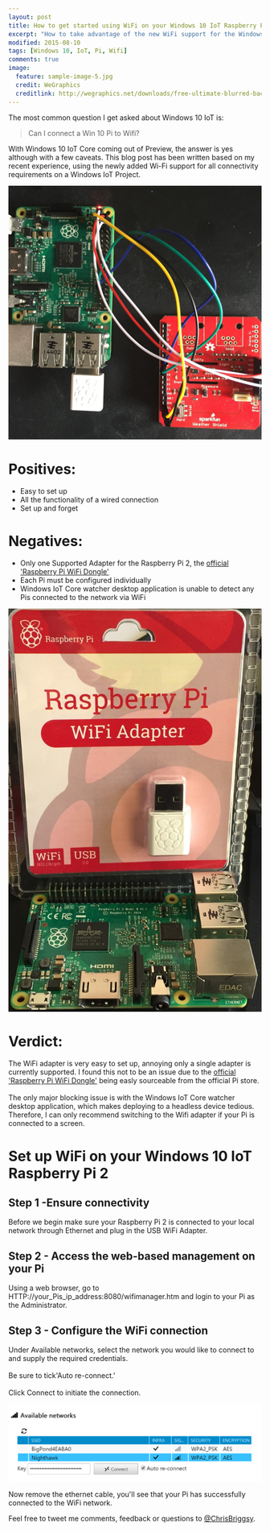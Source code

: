 ```yaml
---
layout: post
title: How to get started using WiFi on your Windows 10 IoT Raspberry Pi 2
excerpt: "How to take advantage of the new WiFi support for the Windows 10 IoT Raspberry Pi 2"
modified: 2015-08-10
tags: [Windows 10, IoT, Pi, Wifi]
comments: true
image:
  feature: sample-image-5.jpg
  credit: WeGraphics
  creditlink: http://wegraphics.net/downloads/free-ultimate-blurred-background-pack/
---
```


The most common question I get asked about Windows 10 IoT is:

> Can I connect a Win 10 Pi to Wifi?

With Windows 10 IoT Core coming out of Preview, the answer is yes although with a few caveats. This blog post has been written based on my recent experience, using the newly added Wi-Fi support for all connectivity requirements on a Windows IoT Project.

![PiWiFi](/images/IMG_1242-compressor.jpg)

# Positives:

* Easy to set up
* All the functionality of a wired connection
* Set up and forget 

# Negatives:

* Only one Supported Adapter for the Raspberry Pi 2, the [official 'Raspberry Pi WiFi Dongle'](http://swag.raspberrypi.org/collections/frontpage/products/official-raspberry-pi-wifi-dongle)
* Each Pi must be configured individually
* Windows IoT Core watcher desktop application is unable to detect any Pis connected to the network via WiFi 

![PiWiFi](/images/IMG_1225-compressor.jpg)

# Verdict:

The WiFi adapter is very easy to set up, annoying only a single adapter is currently supported. I found this not to be an issue due to the [official 'Raspberry Pi WiFi Dongle'](http://swag.raspberrypi.org/collections/frontpage/products/official-raspberry-pi-wifi-dongle) being easly sourceable from the official Pi store.<Br><Br>The only major blocking issue is with the Windows IoT Core watcher desktop application, which makes deploying to a headless device tedious. Therefore, I can only recommend switching to the Wifi adapter if your Pi is connected to a screen. 

# Set up WiFi on your Windows 10 IoT Raspberry Pi 2

## Step 1 -Ensure connectivity 
Before we begin make sure your Raspberry Pi 2 is connected to your local network through Ethernet and plug in the USB WiFi Adapter.

## Step 2 - Access the web-based management on your Pi

Using a web browser, go to HTTP://your_Pis_ip_address:8080/wifimanager.htm and login to your Pi as the Administrator.

## Step 3 - Configure the WiFi connection

Under Available networks, select the network you would like to connect to and supply the required credentials.<BR><BR>Be sure to tick'Auto re-connect.'<BR><BR>Click Connect to initiate the connection.

![web-based-management](/images/2015-08-15_12-30-55-compressor.png)

Now remove the ethernet cable, you'll see that your Pi has successfully connected to the WiFi network. 

Feel free to tweet me comments, feedback or questions to [@ChrisBriggsy](https://twitter.com/ChrisBriggsy).